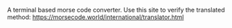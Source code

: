 A terminal based morse code converter.
Use this site to verify the translated method: https://morsecode.world/international/translator.html
